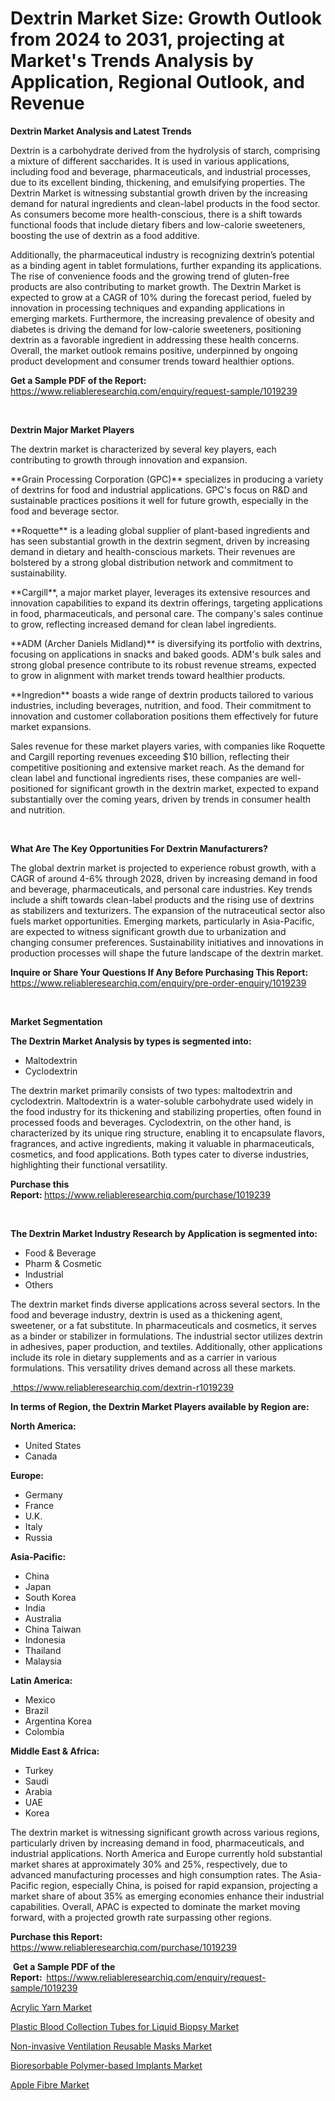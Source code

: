 <p><h1>Dextrin Market Size: Growth Outlook from 2024 to 2031, projecting at Market's Trends Analysis by Application, Regional Outlook, and Revenue</h1></p><p><strong>Dextrin Market Analysis and Latest Trends</strong></p>
<p><p>Dextrin is a carbohydrate derived from the hydrolysis of starch, comprising a mixture of different saccharides. It is used in various applications, including food and beverage, pharmaceuticals, and industrial processes, due to its excellent binding, thickening, and emulsifying properties. The Dextrin Market is witnessing substantial growth driven by the increasing demand for natural ingredients and clean-label products in the food sector. As consumers become more health-conscious, there is a shift towards functional foods that include dietary fibers and low-calorie sweeteners, boosting the use of dextrin as a food additive.</p><p>Additionally, the pharmaceutical industry is recognizing dextrin’s potential as a binding agent in tablet formulations, further expanding its applications. The rise of convenience foods and the growing trend of gluten-free products are also contributing to market growth. The Dextrin Market is expected to grow at a CAGR of 10% during the forecast period, fueled by innovation in processing techniques and expanding applications in emerging markets. Furthermore, the increasing prevalence of obesity and diabetes is driving the demand for low-calorie sweeteners, positioning dextrin as a favorable ingredient in addressing these health concerns. Overall, the market outlook remains positive, underpinned by ongoing product development and consumer trends toward healthier options.</p></p>
<p><strong>Get a Sample PDF of the Report:&nbsp;</strong> <a href="https://www.reliableresearchiq.com/enquiry/request-sample/1019239?utm_campaign=1123&utm_medium=2&utm_source=Github&utm_content=ia&utm_term=08112024&utm_id=dextrin">https://www.reliableresearchiq.com/enquiry/request-sample/1019239</a></p>
<p>&nbsp;</p>
<p><strong>Dextrin Major Market Players</strong></p>
<p><p>The dextrin market is characterized by several key players, each contributing to growth through innovation and expansion. </p><p>**Grain Processing Corporation (GPC)** specializes in producing a variety of dextrins for food and industrial applications. GPC's focus on R&D and sustainable practices positions it well for future growth, especially in the food and beverage sector.</p><p>**Roquette** is a leading global supplier of plant-based ingredients and has seen substantial growth in the dextrin segment, driven by increasing demand in dietary and health-conscious markets. Their revenues are bolstered by a strong global distribution network and commitment to sustainability.</p><p>**Cargill**, a major market player, leverages its extensive resources and innovation capabilities to expand its dextrin offerings, targeting applications in food, pharmaceuticals, and personal care. The company's sales continue to grow, reflecting increased demand for clean label ingredients.</p><p>**ADM (Archer Daniels Midland)** is diversifying its portfolio with dextrins, focusing on applications in snacks and baked goods. ADM's bulk sales and strong global presence contribute to its robust revenue streams, expected to grow in alignment with market trends toward healthier products.</p><p>**Ingredion** boasts a wide range of dextrin products tailored to various industries, including beverages, nutrition, and food. Their commitment to innovation and customer collaboration positions them effectively for future market expansions.</p><p>Sales revenue for these market players varies, with companies like Roquette and Cargill reporting revenues exceeding $10 billion, reflecting their competitive positioning and extensive market reach. As the demand for clean label and functional ingredients rises, these companies are well-positioned for significant growth in the dextrin market, expected to expand substantially over the coming years, driven by trends in consumer health and nutrition.</p></p>
<p>&nbsp;</p>
<p><strong>What Are The Key Opportunities For Dextrin Manufacturers?</strong></p>
<p><p>The global dextrin market is projected to experience robust growth, with a CAGR of around 4-6% through 2028, driven by increasing demand in food and beverage, pharmaceuticals, and personal care industries. Key trends include a shift towards clean-label products and the rising use of dextrins as stabilizers and texturizers. The expansion of the nutraceutical sector also fuels market opportunities. Emerging markets, particularly in Asia-Pacific, are expected to witness significant growth due to urbanization and changing consumer preferences. Sustainability initiatives and innovations in production processes will shape the future landscape of the dextrin market.</p></p>
<p><strong>Inquire or Share Your Questions If Any Before Purchasing This Report:</strong> <a href="https://www.reliableresearchiq.com/enquiry/pre-order-enquiry/1019239?utm_campaign=1123&utm_medium=2&utm_source=Github&utm_content=ia&utm_term=08112024&utm_id=dextrin">https://www.reliableresearchiq.com/enquiry/pre-order-enquiry/1019239</a></p>
<p>&nbsp;</p>
<p><strong>Market Segmentation</strong></p>
<p><strong>The Dextrin Market Analysis by types is segmented into:</strong></p>
<p><ul><li>Maltodextrin</li><li>Cyclodextrin</li></ul></p>
<p><p>The dextrin market primarily consists of two types: maltodextrin and cyclodextrin. Maltodextrin is a water-soluble carbohydrate used widely in the food industry for its thickening and stabilizing properties, often found in processed foods and beverages. Cyclodextrin, on the other hand, is characterized by its unique ring structure, enabling it to encapsulate flavors, fragrances, and active ingredients, making it valuable in pharmaceuticals, cosmetics, and food applications. Both types cater to diverse industries, highlighting their functional versatility.</p></p>
<p><strong>Purchase this Report:&nbsp;</strong><a href="https://www.reliableresearchiq.com/purchase/1019239?utm_campaign=1123&utm_medium=2&utm_source=Github&utm_content=ia&utm_term=08112024&utm_id=dextrin">https://www.reliableresearchiq.com/purchase/1019239</a></p>
<p>&nbsp;</p>
<p><strong>The Dextrin Market Industry Research by Application is segmented into:</strong></p>
<p><ul><li>Food & Beverage</li><li>Pharm & Cosmetic</li><li>Industrial</li><li>Others</li></ul></p>
<p><p>The dextrin market finds diverse applications across several sectors. In the food and beverage industry, dextrin is used as a thickening agent, sweetener, or a fat substitute. In pharmaceuticals and cosmetics, it serves as a binder or stabilizer in formulations. The industrial sector utilizes dextrin in adhesives, paper production, and textiles. Additionally, other applications include its role in dietary supplements and as a carrier in various formulations. This versatility drives demand across all these markets.</p></p>
<p><a href="https://www.reliableresearchiq.com/dextrin-r1019239?utm_campaign=1123&utm_medium=2&utm_source=Github&utm_content=ia&utm_term=08112024&utm_id=dextrin">&nbsp;https://www.reliableresearchiq.com/dextrin-r1019239</a></p>
<p><strong>In terms of Region, the Dextrin Market Players available by Region are:</strong></p>
<p>
    <p> <strong> North America: </strong>
        <ul>
            <li>United States</li>
            <li>Canada</li>
        </ul>
        </p> 
    <p> <strong> Europe: </strong>
        <ul>
            <li>Germany</li>
            <li>France</li>
            <li>U.K.</li>
            <li>Italy</li>
            <li>Russia</li>
        </ul>
        </p> 
    <p> <strong> Asia-Pacific: </strong>
        <ul>
            <li>China</li>
            <li>Japan</li>
            <li>South Korea</li>
            <li>India</li>
            <li>Australia</li>
            <li>China Taiwan</li>
            <li>Indonesia</li>
            <li>Thailand</li>
            <li>Malaysia</li>
        </ul>
        </p> 
    <p> <strong> Latin America: </strong>
        <ul>
            <li>Mexico</li>
            <li>Brazil</li>
            <li>Argentina Korea</li>
            <li>Colombia</li>
        </ul>
        </p> 
    <p> <strong> Middle East & Africa: </strong>
        <ul>
            <li>Turkey</li>
            <li>Saudi</li>
            <li>Arabia</li>
            <li>UAE</li>
            <li>Korea</li>
        </ul>
    </p>
    </p>
<p><p>The dextrin market is witnessing significant growth across various regions, particularly driven by increasing demand in food, pharmaceuticals, and industrial applications. North America and Europe currently hold substantial market shares at approximately 30% and 25%, respectively, due to advanced manufacturing processes and high consumption rates. The Asia-Pacific region, especially China, is poised for rapid expansion, projecting a market share of about 35% as emerging economies enhance their industrial capabilities. Overall, APAC is expected to dominate the market moving forward, with a projected growth rate surpassing other regions.</p></p>
<p><strong>Purchase this Report: </strong><a href="https://www.reliableresearchiq.com/purchase/1019239?utm_campaign=1123&utm_medium=2&utm_source=Github&utm_content=ia&utm_term=08112024&utm_id=dextrin">https://www.reliableresearchiq.com/purchase/1019239</a></p>
<p>&nbsp;<strong>Get a Sample PDF of the Report:&nbsp;&nbsp;</strong><a href="https://www.reliableresearchiq.com/enquiry/request-sample/1019239?utm_campaign=1123&utm_medium=2&utm_source=Github&utm_content=ia&utm_term=08112024&utm_id=dextrin">https://www.reliableresearchiq.com/enquiry/request-sample/1019239</a></p>
<p><strong></strong></p>
<p><p><a href="https://github.com/akrenkthongy/Market-Research-Report-List-1/blob/main/acrylic-yarn-market.md?utm_campaign=1123&utm_medium=2&utm_source=Github&utm_content=ia&utm_term=08112024&utm_id=dextrin">Acrylic Yarn Market</a></p><p><a href="https://issuu.com/reportprime-2/docs/plastic-blood-collection-tubes-for-_0d1f8a6e24c5c5?utm_campaign=1123&utm_medium=2&utm_source=Github&utm_content=ia&utm_term=08112024&utm_id=dextrin">Plastic Blood Collection Tubes for Liquid Biopsy Market</a></p><p><a href="https://issuu.com/reportprime-2/docs/non-invasive-ventilation-reusable-m_884c371e1ed38e?utm_campaign=1123&utm_medium=2&utm_source=Github&utm_content=ia&utm_term=08112024&utm_id=dextrin">Non-invasive Ventilation Reusable Masks Market</a></p><p><a href="https://issuu.com/reportprime-2/docs/bioresorbable-polymer-based-implant_843363ba35429e?utm_campaign=1123&utm_medium=2&utm_source=Github&utm_content=ia&utm_term=08112024&utm_id=dextrin">Bioresorbable Polymer-based Implants Market</a></p><p><a href="https://github.com/eleanore16mal/Market-Research-Report-List-1/blob/main/apple-fibre-market.md?utm_campaign=1123&utm_medium=2&utm_source=Github&utm_content=ia&utm_term=08112024&utm_id=dextrin">Apple Fibre Market</a></p></p>